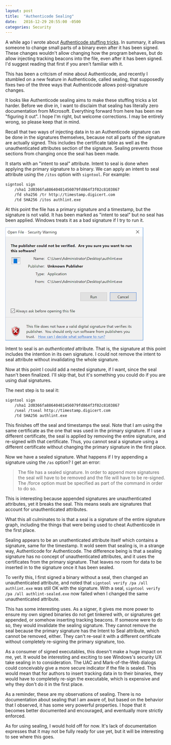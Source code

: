 ```yaml
---
layout: post
title:  "Authenticode Sealing"
date:   2016-12-29 20:55:00 -0500
categories: Security
---
```


A while ago I wrote about [Authenticode stuffing tricks][1]. In summary, it
allows someone to change small parts of a binary even after it has been
signed. These changes wouldn't allow changing how the program behaves, but do
allow injecting tracking beacons into the file, even after it has been
signed. I'd suggest reading that first if you aren't familiar with it.

This has been a critcism of mine about Authenticode, and recently I stumbled on
a new feature in Authenticode, called sealing, that supposedly fixes two of
the three ways that Authenticode allows post-signature changes.

It looks like Authenticode sealing aims to make these stuffing tricks a lot
harder. Before we dive in, I want to disclaim that sealing has literally zero
documentation from Microsoft. Everything forward from here has been me "figuring
it out". I hope I'm right, but welcome corrections. I may be entirely wrong, so
please keep that in mind.

Recall that two ways of injecting data in to an Authenticode signature can be
done in the signatures themselves, because not all parts of the signature are
actually signed. This includes the certificate table as well as the
unauthenticated attributes section of the signature. Sealing prevents
those sections from changing once the seal has been made.

It starts with an "intent to seal" attribute. Intent to seal is done when
applying the primary signature to a binary. We can apply an intent to seal
attribute using the `/itos` option with `signtool`. For example:

```
signtool sign 
    /sha1 2d0366fa88640481456079fd864f3f02c8103867
    /fd sha256 /tr http://timestamp.digicert.com
    /td SHA256 /itos authlint.exe
```

At this point the file has a primary signature and a timestamp, but the signature
is not valid. It has been marked as "intent to seal" but no seal has been
applied. Windows treats it as a bad signature if I try to run it.

![Run Intent to Seal][2]

Intent to seal is an *authenticated* attribute. That is, the signature at this
point includes the intention in its own signature. I could not remove the
intent to seal attribute without invalidating the whole signature.

Now at this point I could add a nested signature, if I want, since the seal
hasn't been finalized. I'll skip that, but it's something you could do if you
are using dual signatures.

The next step is to seal it:

```
signtool sign
    /sha1 2d0366fa88640481456079fd864f3f02c8103867
    /seal /tseal http://timestamp.digicert.com
    /td SHA256 authlint.exe
```

This finishes off the seal and timestamps the seal. Note that I am using the
same certificate as the one that was used in the primary signature. If I use a
different certificate, the seal is applied by removing the entire signature,
and re-signed with that certificate. Thus, you cannot seal a signature using a
different certificate without changing the primary signature in the first place.

Now we have a sealed signature. What happens if I try appending a signature
using the `/as` option? I get an error:

>The file has a sealed signature. In order to append more
signatures the seal will have to be removed and the file will have to
be re-signed. The /force option must be specified as part of the
command in order to do so.

This is interesting because appended signatures are unauthenticated attributes,
yet it breaks the seal. This means seals are signatures that account for
unauthenticated attributes.

What this all culminates to is that a seal is a signature of the entire
signature graph, including the things that were being used to cheat Authenticode
in the first place.

Sealing appears to be an unathenticated attribute itself which contains a
signature, same for the timestamp. It wold seem that sealing is, in a
strange way, Authenticode for Authenticode. The difference being is that a
sealing signature has no concept of unauthenticated attributes, and it uses the
certificates from the primary signature. That leaves no room for data to be
inserted in to the signature once it has been sealed.

To verify this, I first signed a binary without a seal, then changed an
unauthenticated attribute, and noted that `signtool verify /pa /all authlint.exe`
was still OK with the signature. With a seal,
`signtool verify /pa /all authlint-sealed.exe` now failed when I changed the
same unauthenticated attribute.

This has some interesting uses. As a signer, it gives me more power to ensure my
own signed binaries do not get tinkered with, or signatures get appended, or
somehow inserting tracking beacons. If someone were to do so, they would
invalidate the sealing signature. They cannot remove the seal because the
primary signature has the Intent to Seal attribute, which cannot be removed,
either. They can't re-seal it with a different certificate without completely
re-signing the primary signature, too.

As a consumer of signed executables, this doesn't make a huge impact on me, yet.
It would be interesting and exciting to see Windows's security UX take sealing
in to consideration. The UAC and Mark-of-the-Web dialogs could conceivably give
a more secure indicator if the file is sealed. This would mean that for authors
to insert tracking data in to their binaries, they would have to completely
re-sign the executable, which is expensive and why they don't do it in the first
place.

As a reminder, these are my observations of sealing. There is no documentation
about sealing that I am aware of, but based on the behavior that I observed, it
has some very powerful properties. I hope that it becomes better documented
and encouraged, and eventually more strictly enforced.

As for using sealing, I would hold off for now. It's lack of documentation
expresses that it may not be fully ready for use yet, but it will be interesting
to see where this goes.

[1]: /2016/04/15/authenticode-stuffing-tricks/
[2]: /images/intent-to-seal.png
